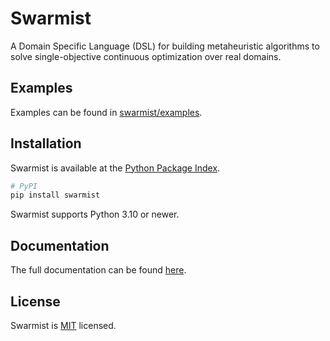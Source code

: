 # Swarmist

A Domain Specific Language (DSL) for building metaheuristic algorithms to solve single-objective continuous optimization over real domains. 

## Examples

Examples can be found in [swarmist/examples](https://github.com/kafm/swarmist/tree/main/examples).

## Installation

Swarmist is available at the [Python Package Index](https://pypi.org/project/swarmist/).

```python
# PyPI
pip install swarmist
```

Swarmist supports Python 3.10 or newer.

## Documentation

The full documentation can be found [here](https://github.com/kafm/swarmist/wiki).

## License

Swarmist is [MIT](https://github.com/kafm/swarmist/blob/main/LICENSE) licensed.
